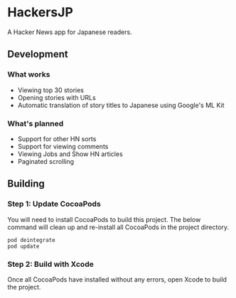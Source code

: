 # HackersJP

A Hacker News app for Japanese readers.

## Development

### What works
- Viewing top 30 stories
- Opening stories with URLs
- Automatic translation of story titles to Japanese using Google's ML Kit

### What's planned
- Support for other HN sorts
- Support for viewing comments
- Viewing Jobs and Show HN articles
- Paginated scrolling

## Building

### Step 1: Update CocoaPods

You will need to install CocoaPods to build this project.
The below command will clean up and re-install all CocoaPods in the project directory.

```
pod deintegrate
pod update
```

### Step 2: Build with Xcode

Once all CocoaPods have installed without any errors, open Xcode to build the project.
